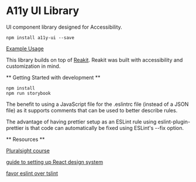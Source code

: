 # A11y UI Library

UI component library designed for Accessibility.

```
npm install a11y-ui --save
```

[Example Usage](https://codesandbox.io/s/a11y-ui-tlnml)

This library builds on top of [Reakit](https://reakit.io/).  Reakit was built with accessibility and customization in mind.

** Getting Started with development **

```
npm install
npm run storybook
```

The benefit to using a JavaScript file for the .eslintrc file (instead of a JSON file) as it supports comments that can be used to better describe rules.

The advantage of having prettier setup as an ESLint rule using eslint-plugin-prettier is that code can automatically be fixed using ESLint's --fix option.

** Resources **

[Pluralsight course](https://app.pluralsight.com/guides/react-typescript-module-create)

[guide to setting up React design system](https://dev.to/swyx/quick-guide-to-setup-your-react--typescript-storybook-design-system-1c51)

[favor eslint over tslint](https://www.robertcooper.me/using-eslint-and-prettier-in-a-typescript-project)